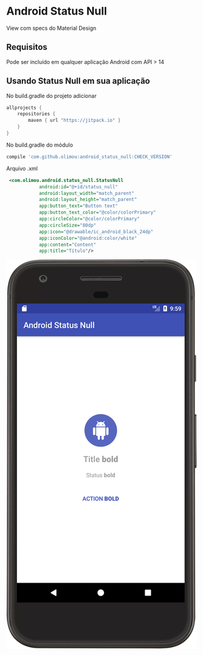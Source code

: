 # Android Status Null 

View com specs do Material Design

## Requisitos

Pode ser incluído em qualquer aplicação Android com API > 14

## Usando Status Null em sua aplicação

No build.gradle do projeto adicionar
```gradle
allprojects {
    repositories {
        maven { url "https://jitpack.io" }
    }
}
```

No build.gradle do módulo
```gradle
compile 'com.github.olimou:android_status_null:CHECK_VERSION'
```

Arquivo .xml
```xml
 <com.olimou.android.status_null.StatusNull
            android:id="@+id/status_null"
            android:layout_width="match_parent"
            android:layout_height="match_parent"
            app:button_text="Button text"
            app:button_text_color="@color/colorPrimary"
            app:circleColor="@color/colorPrimary"
            app:circleSize="80dp"
            app:icon="@drawable/ic_android_black_24dp"
            app:iconColor="@android:color/white"
            app:content="Content"
            app:title="Título"/>
```

![alt text](https://github.com/olimou/android_status_null/blob/master/device-2017-10-11-100048.png)
